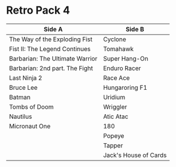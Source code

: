 # Retro Pack 4

| **Side A**                      | **Side B**            |
| ------------------------------- | --------------------- |
| The Way of the Exploding Fist   | Cyclone               |
| Fist II: The Legend Continues   | Tomahawk              |
| Barbarian: The Ultimate Warrior | Super Hang-On         |
| Barbarian: 2nd part. The Fight  | Enduro Racer          |
| Last Ninja 2                    | Race Ace              |
| Bruce Lee                       | Hungaroring F1        |
| Batman                          | Uridium               |
| Tombs of Doom                   | Wriggler              |
| Nautilus                        | Atic Atac             |
| Micronaut One                   | 180                   |
|                                 | Popeye                |
|                                 | Tapper                |
|                                 | Jack's House of Cards | 